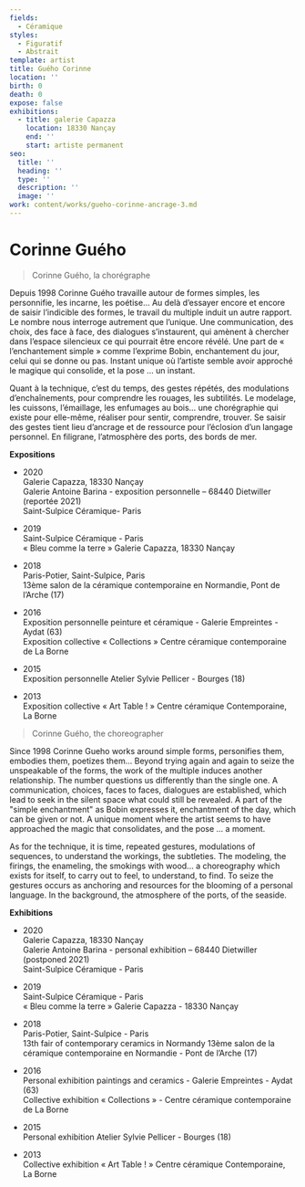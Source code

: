 ```yaml
---
fields:
  - Céramique
styles:
  - Figuratif
  - Abstrait
template: artist
title: Guého Corinne
location: ''
birth: 0
death: 0
expose: false
exhibitions:
  - title: galerie Capazza
    location: 18330 Nançay
    end: ''
    start: artiste permanent
seo:
  title: ''
  heading: ''
  type: ''
  description: ''
  image: ''
work: content/works/gueho-corinne-ancrage-3.md
---
```

# Corinne Guého

> Corinne Guého, la chorégraphe

Depuis 1998 Corinne Guého travaille autour de formes simples, les personnifie, les incarne, les poétise… Au delà d’essayer encore et encore de saisir l’indicible des formes, le travail du multiple induit un autre rapport. Le nombre nous interroge autrement que l’unique. Une communication, des choix, des face à face, des dialogues s’instaurent, qui amènent à chercher dans l’espace silencieux ce qui pourrait être encore révélé. Une part de « l’enchantement simple » comme l’exprime Bobin, enchantement du jour, celui qui se donne ou pas. Instant unique où l’artiste semble avoir approché le magique qui consolide, et la pose … un instant. 

Quant à la technique, c’est du temps, des gestes répétés, des modulations d’enchaînements, pour comprendre les rouages, les subtilités. Le modelage, les cuissons, l’émaillage, les enfumages au bois… une chorégraphie qui existe pour elle-même, réaliser pour sentir, comprendre, trouver. Se saisir des gestes tient lieu d’ancrage et de ressource pour l’éclosion d’un langage personnel. En filigrane, l’atmosphère des ports, des bords de mer.

**Expositions**

* 2020  
  Galerie Capazza, 18330 Nançay   
  Galerie Antoine Barina - exposition personnelle – 68440 Dietwiller (reportée 2021)  
  Saint-Sulpice Céramique- Paris


* 2019  
  Saint-Sulpice Céramique - Paris  
  « Bleu comme la terre » Galerie Capazza, 18330 Nançay


* 2018  
  Paris-Potier, Saint-Sulpice, Paris  
  13ème salon de la céramique contemporaine en Normandie, Pont de l’Arche (17)


* 2016  
  Exposition personnelle peinture et céramique - Galerie Empreintes - Aydat (63)  
  Exposition collective « Collections » Centre céramique contemporaine de La Borne


* 2015  
  Exposition personnelle Atelier Sylvie Pellicer - Bourges (18)


* 2013  
  Exposition collective « Art Table ! » Centre céramique Contemporaine, La Borne

> Corinne Guého, the choreographer

Since 1998 Corinne Gueho works around simple forms, personifies them, embodies them, poetizes them... Beyond trying again and again to seize the unspeakable of the forms, the work of the multiple induces another relationship. The number questions us differently than the single one. A communication, choices, faces to faces, dialogues are established, which lead to seek in the silent space what could still be revealed. A part of the "simple enchantment" as Bobin expresses it, enchantment of the day, which can be given or not. A unique moment where the artist seems to have approached the magic that consolidates, and the pose ... a moment. 

As for the technique, it is time, repeated gestures, modulations of sequences, to understand the workings, the subtleties. The modeling, the firings, the enameling, the smokings with wood... a choreography which exists for itself, to carry out to feel, to understand, to find. To seize the gestures occurs as anchoring and resources for the blooming of a personal language. In the background, the atmosphere of the ports, of the seaside.

**Exhibitions**

* 2020  
  Galerie Capazza, 18330 Nançay   
  Galerie Antoine Barina - personal exhibition – 68440 Dietwiller (postponed 2021)  
  Saint-Sulpice Céramique - Paris


* 2019  
  Saint-Sulpice Céramique - Paris  
  « Bleu comme la terre » Galerie Capazza - 18330 Nançay


* 2018  
  Paris-Potier, Saint-Sulpice - Paris  
  13th fair of contemporary ceramics in Normandy 13ème salon de la céramique contemporaine en Normandie - Pont de l’Arche (17)


* 2016  
  Personal exhibition paintings and ceramics - Galerie Empreintes - Aydat (63)  
  Collective exhibition « Collections » - Centre céramique contemporaine de La Borne


* 2015  
  Personal exhibition Atelier Sylvie Pellicer - Bourges (18)


* 2013  
  Collective exhibition « Art Table ! » Centre céramique Contemporaine, La Borne
